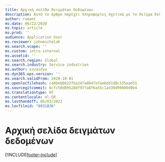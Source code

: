 ```yaml
---
title: Αρχική σελίδα δειγμάτων δεδομένων
description: Αυτό το άρθρο παρέχει πληροφορίες σχετικά με το δείγμα δεδομένων που είναι διαθέσιμο για το Dynamics 365 Project Operations.
author: rumant
ms.date: 06/22/2020
ms.topic: article
ms.prod: ''
audience: Application User
ms.reviewer: johnmichalak
ms.search.scope: ''
ms.custom: intro-internal
ms.assetid: ''
ms.search.region: Global
ms.search.industry: Service industries
ms.author: suvaidya
ms.dyn365.ops.version: ''
ms.search.validFrom: 2020-10-01
ms.openlocfilehash: c48be66622fba247a0947afae6dd1d0c335ead31
ms.sourcegitcommit: 6cfc50d89528df977a8f6a55c1ad39d99800d9b4
ms.translationtype: HT
ms.contentlocale: el-GR
ms.lasthandoff: 06/03/2022
ms.locfileid: "8931836"
---
```

# <a name="sample-data-home-page"></a>Αρχική σελίδα δειγμάτων δεδομένων


[!INCLUDE[footer-include](../includes/footer-banner.md)]